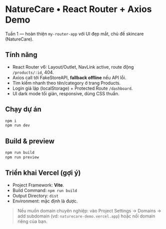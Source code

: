# NatureCare • React Router + Axios Demo

Tuần 1 — hoàn thiện `my-router-app` với UI đẹp mắt, chủ đề skincare (NatureCare).

## Tính năng
- React Router v6: Layout/Outlet, NavLink active, route động `/products/:id`, 404.
- Axios call tới FakeStoreAPI, **fallback offline** nếu API lỗi.
- Tìm kiếm nhanh theo tên/category ở trang Products.
- Login giả lập (localStorage) + Protected Route `/dashboard`.
- UI dark mode tối giản, responsive, dùng CSS thuần.

## Chạy dự án
```bash
npm i
npm run dev
```

## Build & preview
```bash
npm run build
npm run preview
```

## Triển khai Vercel (gợi ý)
- Project Framework: **Vite**.
- Build Command: `npm run build`
- Output Directory: `dist`
- Environment: mặc định là được.

> Nếu muốn domain chuyên nghiệp: vào Project Settings → Domains → add subdomain (vd: `naturecare-demo.vercel.app`) hoặc nối domain riêng của bạn.
